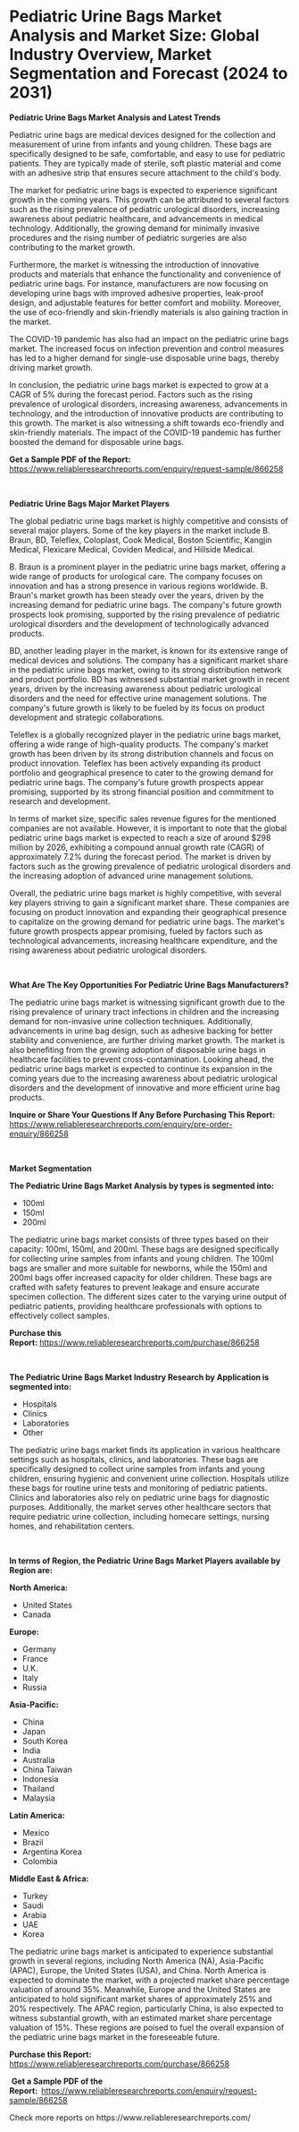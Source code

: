 <p><h1>Pediatric Urine Bags Market Analysis and Market Size: Global Industry Overview, Market Segmentation and Forecast (2024 to 2031)</h1></p><p><strong>Pediatric Urine Bags Market Analysis and Latest Trends</strong></p>
<p><p>Pediatric urine bags are medical devices designed for the collection and measurement of urine from infants and young children. These bags are specifically designed to be safe, comfortable, and easy to use for pediatric patients. They are typically made of sterile, soft plastic material and come with an adhesive strip that ensures secure attachment to the child's body.</p><p>The market for pediatric urine bags is expected to experience significant growth in the coming years. This growth can be attributed to several factors such as the rising prevalence of pediatric urological disorders, increasing awareness about pediatric healthcare, and advancements in medical technology. Additionally, the growing demand for minimally invasive procedures and the rising number of pediatric surgeries are also contributing to the market growth.</p><p>Furthermore, the market is witnessing the introduction of innovative products and materials that enhance the functionality and convenience of pediatric urine bags. For instance, manufacturers are now focusing on developing urine bags with improved adhesive properties, leak-proof design, and adjustable features for better comfort and mobility. Moreover, the use of eco-friendly and skin-friendly materials is also gaining traction in the market.</p><p>The COVID-19 pandemic has also had an impact on the pediatric urine bags market. The increased focus on infection prevention and control measures has led to a higher demand for single-use disposable urine bags, thereby driving market growth.</p><p>In conclusion, the pediatric urine bags market is expected to grow at a CAGR of 5% during the forecast period. Factors such as the rising prevalence of urological disorders, increasing awareness, advancements in technology, and the introduction of innovative products are contributing to this growth. The market is also witnessing a shift towards eco-friendly and skin-friendly materials. The impact of the COVID-19 pandemic has further boosted the demand for disposable urine bags.</p></p>
<p><strong>Get a Sample PDF of the Report:&nbsp;</strong> <a href="https://www.reliableresearchreports.com/enquiry/request-sample/866258">https://www.reliableresearchreports.com/enquiry/request-sample/866258</a></p>
<p>&nbsp;</p>
<p><strong>Pediatric Urine Bags Major Market Players</strong></p>
<p><p>The global pediatric urine bags market is highly competitive and consists of several major players. Some of the key players in the market include B. Braun, BD, Teleflex, Coloplast, Cook Medical, Boston Scientific, Kangjin Medical, Flexicare Medical, Coviden Medical, and Hillside Medical.</p><p>B. Braun is a prominent player in the pediatric urine bags market, offering a wide range of products for urological care. The company focuses on innovation and has a strong presence in various regions worldwide. B. Braun's market growth has been steady over the years, driven by the increasing demand for pediatric urine bags. The company's future growth prospects look promising, supported by the rising prevalence of pediatric urological disorders and the development of technologically advanced products.</p><p>BD, another leading player in the market, is known for its extensive range of medical devices and solutions. The company has a significant market share in the pediatric urine bags market, owing to its strong distribution network and product portfolio. BD has witnessed substantial market growth in recent years, driven by the increasing awareness about pediatric urological disorders and the need for effective urine management solutions. The company's future growth is likely to be fueled by its focus on product development and strategic collaborations.</p><p>Teleflex is a globally recognized player in the pediatric urine bags market, offering a wide range of high-quality products. The company's market growth has been driven by its strong distribution channels and focus on product innovation. Teleflex has been actively expanding its product portfolio and geographical presence to cater to the growing demand for pediatric urine bags. The company's future growth prospects appear promising, supported by its strong financial position and commitment to research and development.</p><p>In terms of market size, specific sales revenue figures for the mentioned companies are not available. However, it is important to note that the global pediatric urine bags market is expected to reach a size of around $298 million by 2026, exhibiting a compound annual growth rate (CAGR) of approximately 7.2% during the forecast period. The market is driven by factors such as the growing prevalence of pediatric urological disorders and the increasing adoption of advanced urine management solutions.</p><p>Overall, the pediatric urine bags market is highly competitive, with several key players striving to gain a significant market share. These companies are focusing on product innovation and expanding their geographical presence to capitalize on the growing demand for pediatric urine bags. The market's future growth prospects appear promising, fueled by factors such as technological advancements, increasing healthcare expenditure, and the rising awareness about pediatric urological disorders.</p></p>
<p>&nbsp;</p>
<p><strong>What Are The Key Opportunities For Pediatric Urine Bags Manufacturers?</strong></p>
<p><p>The pediatric urine bags market is witnessing significant growth due to the rising prevalence of urinary tract infections in children and the increasing demand for non-invasive urine collection techniques. Additionally, advancements in urine bag design, such as adhesive backing for better stability and convenience, are further driving market growth. The market is also benefiting from the growing adoption of disposable urine bags in healthcare facilities to prevent cross-contamination. Looking ahead, the pediatric urine bags market is expected to continue its expansion in the coming years due to the increasing awareness about pediatric urological disorders and the development of innovative and more efficient urine bag products.</p></p>
<p><strong>Inquire or Share Your Questions If Any Before Purchasing This Report:</strong> <a href="https://www.reliableresearchreports.com/enquiry/pre-order-enquiry/866258">https://www.reliableresearchreports.com/enquiry/pre-order-enquiry/866258</a></p>
<p>&nbsp;</p>
<p><strong>Market Segmentation</strong></p>
<p><strong>The Pediatric Urine Bags Market Analysis by types is segmented into:</strong></p>
<p><ul><li>100ml</li><li>150ml</li><li>200ml</li></ul></p>
<p><p>The pediatric urine bags market consists of three types based on their capacity: 100ml, 150ml, and 200ml. These bags are designed specifically for collecting urine samples from infants and young children. The 100ml bags are smaller and more suitable for newborns, while the 150ml and 200ml bags offer increased capacity for older children. These bags are crafted with safety features to prevent leakage and ensure accurate specimen collection. The different sizes cater to the varying urine output of pediatric patients, providing healthcare professionals with options to effectively collect samples.</p></p>
<p><strong>Purchase this Report:&nbsp;</strong><a href="https://www.reliableresearchreports.com/purchase/866258">https://www.reliableresearchreports.com/purchase/866258</a></p>
<p>&nbsp;</p>
<p><strong>The Pediatric Urine Bags Market Industry Research by Application is segmented into:</strong></p>
<p><ul><li>Hospitals</li><li>Clinics</li><li>Laboratories</li><li>Other</li></ul></p>
<p><p>The pediatric urine bags market finds its application in various healthcare settings such as hospitals, clinics, and laboratories. These bags are specifically designed to collect urine samples from infants and young children, ensuring hygienic and convenient urine collection. Hospitals utilize these bags for routine urine tests and monitoring of pediatric patients. Clinics and laboratories also rely on pediatric urine bags for diagnostic purposes. Additionally, the market serves other healthcare sectors that require pediatric urine collection, including homecare settings, nursing homes, and rehabilitation centers.</p></p>
<p>&nbsp;</p>
<p><strong>In terms of Region, the Pediatric Urine Bags Market Players available by Region are:</strong></p>
<p>
    <p> <strong> North America: </strong>
        <ul>
            <li>United States</li>
            <li>Canada</li>
        </ul>
        </p> 
    <p> <strong> Europe: </strong>
        <ul>
            <li>Germany</li>
            <li>France</li>
            <li>U.K.</li>
            <li>Italy</li>
            <li>Russia</li>
        </ul>
        </p> 
    <p> <strong> Asia-Pacific: </strong>
        <ul>
            <li>China</li>
            <li>Japan</li>
            <li>South Korea</li>
            <li>India</li>
            <li>Australia</li>
            <li>China Taiwan</li>
            <li>Indonesia</li>
            <li>Thailand</li>
            <li>Malaysia</li>
        </ul>
        </p> 
    <p> <strong> Latin America: </strong>
        <ul>
            <li>Mexico</li>
            <li>Brazil</li>
            <li>Argentina Korea</li>
            <li>Colombia</li>
        </ul>
        </p> 
    <p> <strong> Middle East & Africa: </strong>
        <ul>
            <li>Turkey</li>
            <li>Saudi</li>
            <li>Arabia</li>
            <li>UAE</li>
            <li>Korea</li>
        </ul>
    </p>
    </p>
<p><p>The pediatric urine bags market is anticipated to experience substantial growth in several regions, including North America (NA), Asia-Pacific (APAC), Europe, the United States (USA), and China. North America is expected to dominate the market, with a projected market share percentage valuation of around 35%. Meanwhile, Europe and the United States are anticipated to hold significant market shares of approximately 25% and 20% respectively. The APAC region, particularly China, is also expected to witness substantial growth, with an estimated market share percentage valuation of 15%. These regions are poised to fuel the overall expansion of the pediatric urine bags market in the foreseeable future.</p></p>
<p><strong>Purchase this Report: </strong><a href="https://www.reliableresearchreports.com/purchase/866258">https://www.reliableresearchreports.com/purchase/866258</a></p>
<p>&nbsp;<strong>Get a Sample PDF of the Report:&nbsp;&nbsp;</strong><a href="https://www.reliableresearchreports.com/enquiry/request-sample/866258">https://www.reliableresearchreports.com/enquiry/request-sample/866258</a></p>
<p><strong></strong></p>
<p>Check more reports on https://www.reliableresearchreports.com/</p>